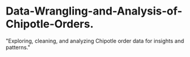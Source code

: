 # Data-Wrangling-and-Analysis-of-Chipotle-Orders.
"Exploring, cleaning, and analyzing Chipotle order data for insights and patterns."
